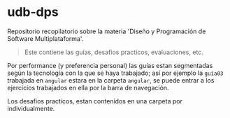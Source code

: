 # udb-dps
Repositorio recopilatorio sobre la materia 'Diseño y Programación de Software Multiplataforma'. 
> Este contiene las guías, desafios practicos, evaluaciones, etc. 

Por performance (y preferencia personal) las guías estan segmentadas según la tecnología con la que se haya trabajado; así por ejemplo la `guía03` trabajada en `angular` estara en la carpeta `angular`, se puede entrar a los ejercicios trabajados en ella por la barra de navegación. 

Los desafios practicos, estan contenidos en una carpeta por individualmente.
